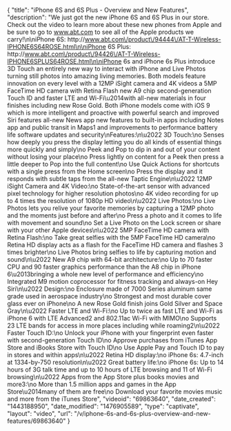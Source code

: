 {
    "title": "iPhone 6S and 6S Plus - Overview and New Features",
    "description": "We just got the new iPhone 6S and 6S Plus in our store. Check out the video to learn more about these new phones from Apple and be sure to go to www.abt.com to see all of the Apple products we carry!\n\niPhone 6S: http:\/\/www.abt.com\/product\/94444\/AT-T-Wireless-IPHONE6S64ROSE.html\n\niPhone 6S Plus: http:\/\/www.abt.com\/product\/94426\/AT-T-Wireless-IPHONE6SPLUS64ROSE.html\n\niPhone 6s and iPhone 6s Plus introduce 3D Touch an entirely new way to interact with iPhone and Live Photos turning still photos into amazing living memories. Both models feature innovation on every level with a 12MP iSight camera and 4K videos a 5MP FaceTime HD camera with Retina Flash new A9 chip second-generation Touch ID and faster LTE and Wi-Fi\u2014with all-new materials in four finishes including new Rose Gold. Both iPhone models come with iOS 9 which is more intelligent and proactive with powerful search and improved Siri features all-new News app new features to built-in apps including Notes app and public transit in Maps1 and improvements to performance battery life software updates and security\nFeatures:\n\u2022 3D Touch:\no Senses how deeply you press the display letting you do all kinds of essential things more quickly and simply\no Peek and Pop to dip in and out of your content without losing your place\no Press lightly on content for a Peek then press a little deeper to Pop into the full content\no Use Quick Actions for shortcuts with a single press from the Home screen\no Press the display and it responds with subtle taps from the all-new Taptic Engine\n\u2022 12MP iSight Camera and 4K Video:\no State-of-the-art sensor with advanced pixel technology for higher resolution photos\no 4K video recording for up to 4 times the resolution of 1080p HD video\n\u2022 Live Photos:\no Live Photos lets you relive your favorite memories by capturing a 12MP photo and the moments just before and after\no Press a photo and it comes to life with movement and sound\no Set a Live Photo on the Lock screen or share with your other Apple devices\n\u2022 5MP FaceTime HD camera with Retina Flash:\no Take great selfies with the 5MP FaceTime HD camera\no Retina HD display acts as a flash for the FaceTime HD camera and flashes 3 times brighter\no Live Photos bring selfies to life by capturing motion and sound\n\u2022 New A9 chip with 64-bit architecture:\no Up to 70 faster CPU and 90 faster graphics performance than the A8 chip in iPhone 6\u2013bringing a whole new level of performance and efficiency\no Integrated M9 motion coprocessor for fitness tracking and always-on Hey Siri\n\u2022 Design:\no Enclosure made of 7000 Series aluminum same grade used in aerospace industry\no Strongest and most durable cover glass ever on iPhone\no A new Rose Gold finish joins Gold Silver and Space Gray\n\u2022 Faster LTE and Wi-Fi:\no Up to twice as fast LTE and Wi-Fi as iPhone 6 with LTE Advanced2 and 802.11ac Wi-Fi with MIMO\no Supports 23 LTE bands for access in more places including while roaming2\n\u2022 Faster Touch ID:\no Unlock your iPhone with your fingerprint even faster with second-generation Touch ID\no Approve purchases from iTunes App Store and iBooks Store with Touch ID\no Use Apple Pay and Touch ID to pay in stores and within apps\n\u2022 Retina HD display:\no iPhone 6s: 4.7-inch at 1334-by-750 resolution\n\u2022 Great battery life:\no iPhone 6s: Up to 14 hours of 3G talk time and up to 10 hours of LTE browsing and 11 of Wi-Fi browsing\n\u2022 Apps from the App Store plus books movies and more3:\no More than 1.5 million apps and games in the App Store\u2014many of them are free\no Download your favorite movies music and more from the iTunes Store",
    "videoid": "69863640",
    "date_created": "1443188950",
    "date_modified": "1476905589",
    "type": "captivate",
    "layout": "video",
    "url": "\/v\/iphone-6s-and-6s-plus-overview-and-new-features\/69863640"
}